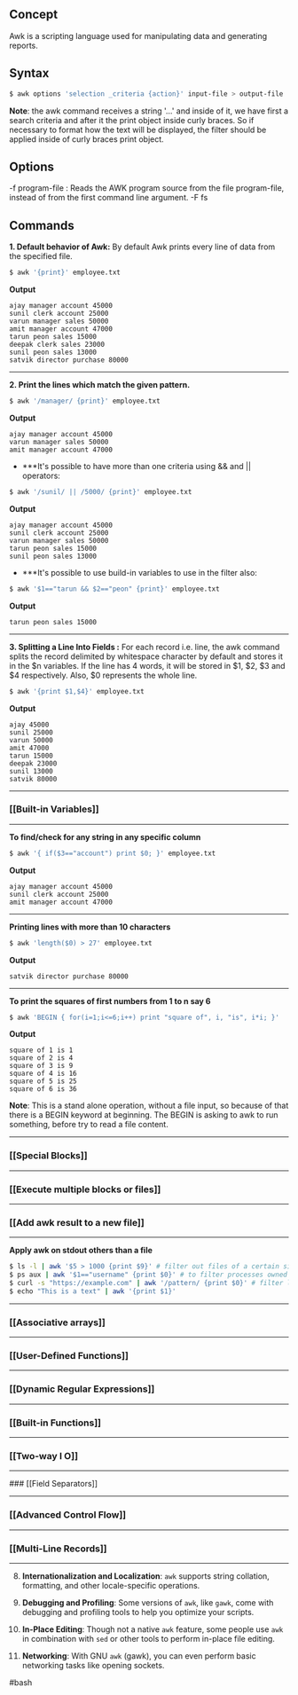 ## Concept

Awk is a scripting language used for manipulating data and generating reports.

## Syntax

```bash
$ awk options 'selection _criteria {action}' input-file > output-file
```

**Note**: the awk command receives a string '...' and inside of it, we have first a search criteria and after it the print object inside curly braces. So if necessary to format how the text will be displayed, the filter should be applied inside of curly braces print object.
## Options

-f program-file : Reads the AWK program source from the file 
                  program-file, instead of from the 
                  first command line argument.
-F fs

## Commands

**1. Default behavior of Awk:** By default Awk prints every line of data from the specified file.  
```bash
$ awk '{print}' employee.txt
```

**Output**  
```
ajay manager account 45000
sunil clerk account 25000
varun manager sales 50000
amit manager account 47000
tarun peon sales 15000
deepak clerk sales 23000
sunil peon sales 13000
satvik director purchase 80000
```

<hr>

**2. Print the lines which match the given pattern.** 
```bash
$ awk '/manager/ {print}' employee.txt 
```

**Output**  
```
ajay manager account 45000
varun manager sales 50000
amit manager account 47000
```

* ***It's possible to have more than one criteria using && and || operators:
```bash
$ awk '/sunil/ || /5000/ {print}' employee.txt
```

**Output**
```
ajay manager account 45000
sunil clerk account 25000
varun manager sales 50000
tarun peon sales 15000
sunil peon sales 13000
```

* ***It's possible to use build-in variables to use in the filter also:
```bash
$ awk '$1=="tarun && $2=="peon" {print}' employee.txt
```

**Output**
```
tarun peon sales 15000
```

<hr>

**3. Splitting a Line Into Fields :** For each record i.e. line, the awk command splits the record delimited by whitespace character by default and stores it in the $n variables. If the line has 4 words, it will be stored in $1, $2, $3 and $4 respectively. Also, $0 represents the whole line.  
```bash
$ awk '{print $1,$4}' employee.txt 
```
**Output**  
```
ajay 45000
sunil 25000
varun 50000
amit 47000
tarun 15000
deepak 23000
sunil 13000
satvik 80000
```

<hr>

### [[Built-in Variables]]

<hr>

**To find/check for any string in any specific column**
```bash
$ awk '{ if($3=="account") print $0; }' employee.txt
```

**Output**
```
ajay manager account 45000
sunil clerk account 25000
amit manager account 47000
```

<hr>

**Printing lines with more than 10 characters**
```bash
$ awk 'length($0) > 27' employee.txt
```

**Output**
```
satvik director purchase 80000
```

<hr>

**To print the squares of first numbers from 1 to n say 6**
```bash
$ awk 'BEGIN { for(i=1;i<=6;i++) print "square of", i, "is", i*i; }'
```

**Output**
```
square of 1 is 1
square of 2 is 4
square of 3 is 9
square of 4 is 16
square of 5 is 25
square of 6 is 36
```

**Note**: This is a stand alone operation, without a file input, so because of that there is a BEGIN keyword at beginning. The BEGIN is asking to awk to run something, before try to read a file content. 

<hr>

### [[Special Blocks]]

<hr>

### [[Execute multiple blocks or files]]

<hr>

### [[Add awk result to a new file]]

<hr>

**Apply awk on stdout others than a file**
```bash
$ ls -l | awk '$5 > 1000 {print $9}' # filter out files of a certain size
$ ps aux | awk '$1=="username" {print $0}' # to filter processes owned by a specific user
$ curl -s "https://example.com" | awk '/pattern/ {print $0}' # filter lines from web page
$ echo "This is a text" | awk '{print $1}'
```

<hr>

### [[Associative arrays]]

<hr>

### [[User-Defined Functions]]


<hr>

### [[Dynamic Regular Expressions]]


<hr>

### [[Built-in Functions]]

<hr>

### [[Two-way I O]]

<hr>
### [[Field Separators]]

<hr>

### [[Advanced Control Flow]]

<hr>
    
### [[Multi-Line Records]]

<hr>
    
8. **Internationalization and Localization**: `awk` supports string collation, formatting, and other locale-specific operations.
    
9. **Debugging and Profiling**: Some versions of `awk`, like `gawk`, come with debugging and profiling tools to help you optimize your scripts.
    
10. **In-Place Editing**: Though not a native `awk` feature, some people use `awk` in combination with `sed` or other tools to perform in-place file editing.
    
11. **Networking**: With GNU `awk` (gawk), you can even perform basic networking tasks like opening sockets.

#bash
